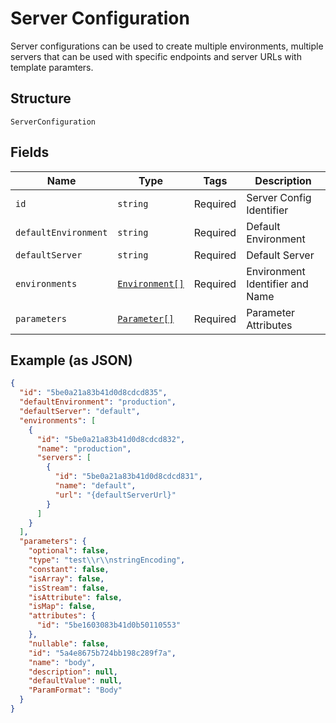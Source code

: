 
# Server Configuration

Server configurations can be used to create multiple environments, multiple servers that can be used with specific endpoints and server URLs with template paramters.

## Structure

`ServerConfiguration`

## Fields

| Name | Type | Tags | Description |
|  --- | --- | --- | --- |
| `id` | `string` | Required | Server Config Identifier |
| `defaultEnvironment` | `string` | Required | Default Environment |
| `defaultServer` | `string` | Required | Default Server |
| `environments` | [`Environment[]`](/doc/models/environment.md) | Required | Environment Identifier and Name |
| `parameters` | [`Parameter[]`](/doc/models/parameter.md) | Required | Parameter Attributes |

## Example (as JSON)

```json
{
  "id": "5be0a21a83b41d0d8cdcd835",
  "defaultEnvironment": "production",
  "defaultServer": "default",
  "environments": [
    {
      "id": "5be0a21a83b41d0d8cdcd832",
      "name": "production",
      "servers": [
        {
          "id": "5be0a21a83b41d0d8cdcd831",
          "name": "default",
          "url": "{defaultServerUrl}"
        }
      ]
    }
  ],
  "parameters": {
    "optional": false,
    "type": "test\\r\\nstringEncoding",
    "constant": false,
    "isArray": false,
    "isStream": false,
    "isAttribute": false,
    "isMap": false,
    "attributes": {
      "id": "5be1603083b41d0b50110553"
    },
    "nullable": false,
    "id": "5a4e8675b724bb198c289f7a",
    "name": "body",
    "description": null,
    "defaultValue": null,
    "ParamFormat": "Body"
  }
}
```


